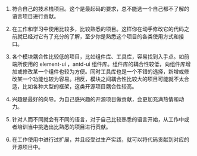 1. 符合自己的技术栈项目。这个是最起码的要求，总不能选一个自己都不了解的语言项目进行贡献。

2. 在工作和学习中使用比较多，比较熟悉的项目。这样你在动手修改它的代码之前就已经对它有了充分的了解，至少你是熟悉这个项目的各类使用方式和接口。

3. 各个模块耦合性比较低的项目，比如组件库、工具库，容易找到入手点。如前端所使用的 element-ui ，antd-ui 组件库。组件库的耦合性较低，向组件库增加或修改某一个组件也较为方便。同时工具库也是一个不错的选择，新增或修改某一个功能也较为容易。相反，模块之间耦合性比较大的项目可能就不太合适，比如各种大型的框架，这类开源项目耦合性较高。

4. 兴趣是最好的向导。为自己感兴趣的开源项目做贡献，会更加充满热情和动力。

5. 针对人而不同就会有不同的语言，对于自己比较熟悉的语言开始，从工作中或者培训当中挑选出比熟悉的项目进行贡献。

6. 在工作使用中进行过扩展，并且经受过生产实践，就可以将代码贡献到对应的开源项目中。

